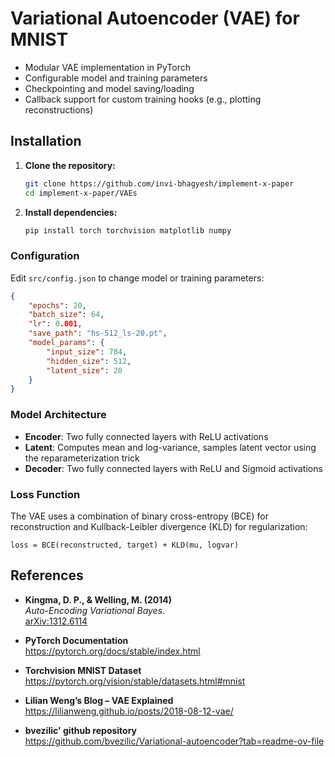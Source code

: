 # Variational Autoencoder (VAE) for MNIST

- Modular VAE implementation in PyTorch
- Configurable model and training parameters
- Checkpointing and model saving/loading
- Callback support for custom training hooks (e.g., plotting reconstructions)

## Installation

1. **Clone the repository:**
   ```bash
   git clone https://github.com/invi-bhagyesh/implement-x-paper
   cd implement-x-paper/VAEs
   ```
2. **Install dependencies:**
   ```bash
   pip install torch torchvision matplotlib numpy
   ```

### Configuration

Edit `src/config.json` to change model or training parameters:

```json
{
    "epochs": 20,
    "batch_size": 64,
    "lr": 0.001,
    "save_path": "hs-512_ls-20.pt",
    "model_params": {
        "input_size": 784,
        "hidden_size": 512,
        "latent_size": 20
    }
}
```

### Model Architecture

- **Encoder**: Two fully connected layers with ReLU activations
- **Latent**: Computes mean and log-variance, samples latent vector using the reparameterization trick
- **Decoder**: Two fully connected layers with ReLU and Sigmoid activations

### Loss Function

The VAE uses a combination of binary cross-entropy (BCE) for reconstruction and Kullback-Leibler divergence (KLD) for regularization:

```
loss = BCE(reconstructed, target) + KLD(mu, logvar)
```

##  References

- **Kingma, D. P., & Welling, M. (2014)**  
  *Auto-Encoding Variational Bayes*.  
  [arXiv:1312.6114](https://arxiv.org/abs/1312.6114)

- **PyTorch Documentation**  
  https://pytorch.org/docs/stable/index.html

- **Torchvision MNIST Dataset**  
  https://pytorch.org/vision/stable/datasets.html#mnist

- **Lilian Weng’s Blog – VAE Explained**  
  https://lilianweng.github.io/posts/2018-08-12-vae/

- **bvezilic' github repository**   
  https://github.com/bvezilic/Variational-autoencoder?tab=readme-ov-file



